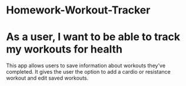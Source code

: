 # Homework-Workout-Tracker

# As a user, I want to be able to track my workouts for health

This app allows users to save information about workouts they've completed. It gives the user the option to add a cardio or resistance workout and edit saved workouts.